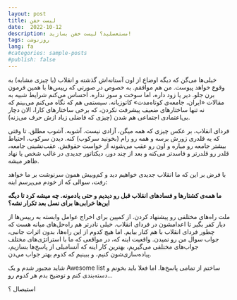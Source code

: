 ```yaml
---
layout: post
title: لیست خفن
date:  2022-10-12
description: مستعصلید؟ لیست خفن بسازید!
tags: روزنوشت
lang: fa
#categories: sample-posts
#publish: false
---
```


خیلی‌ها می‌گن که دیگه اوضاع از اون آستانه‌اش گذشته و انقلاب (یا چیزی مشابه) به وقوع خواهد پیوست. من هم موافقم. به خصوص در صورتی که رییس‌ها با همین فرمون برن جلو. دیر یا زود داره، اما سوخت و سوز نداره. احساس می‌کنم شرایط شبیه به مقالات «ایران، جامعه‌ی کوتاه‌مدت» کاتوزیانه. سیستمی هم که نگاه می‌کنم می‌بینم که نه تنها ساختارهای ضعیف پیشرفت نکردن، که برخی ساختارهای کارا، الان دچار بی‌اعتمادی اجتماعی هم شدن (چیزی که فاضلی زیاد ازش حرف می‌زنه). 

فردای انقلاب، بر عکس چیزی که همه میگن، آزادی نیست. آشوبه. آشوب مطلق. تا وقتی که یه قلدری زورش برسه و همه‌ رو رام (بخونید سرکوب) کنه. دیدن سرکوب، احتیاط بیشتر جامعه‌ رو میاره و اون رو عقب می‌شونه از خواست حقوقش. عقب‌نشینی جامعه، قلدر رو قلدرتر و فاسدتر می‌کنه و بعد از چند دور، دیکتاتور جدیدی در غالب شخص یا نهاد ظاهر میشه.

با فرض بر این که ما انقلاب جدیدی خواهیم دید و کم‌وبیش همون سرنوشت بر ما خواهد رفت، سوالی که از خودم می‌پرسم اینه:

**ما همه‌ی کشتارها و فسادهای انقلاب قبل رو دیدیم و حتی یادمونه. چه میشه کرد تا دیگه این‌ها خرابی‌ها برای نسل بعد تکرار نشه؟**


ملت راه‌های مختلفی رو پیشنهاد کردن. از کمپین برای اخراج عوامل وابسته به رییس‌ها از دیار کفر بگیر تا اعدامشون در فردای انقلاب. خیلی نادرتر هم راه‌حل‌های میانه هست که چطور فردای انقلاب با هم کنار بیایم. اما هیچ کدوم از این راه‌ها، بدون اثرات جانبی، جواب سوال من رو نمیدن. واقعیت اینه که، در مواقعی که ما با استراتژی‌های مختلف جواب‌های مختلفی می‌گیریم، بهترین کار اینه که آنسامبلی از پاسخ‌ها بسازیم، پیاده‌سازی‌شون کنیم، و ببینیم که کدوم بهتر جواب می‌دن.

شاید مجبور شدم و یک Awesome list ساختم از تمامی پاسخ‌ها. اما فعلا باید بخونم و دسته‌بندی کنم و توضیح بدم هر کدوم رو...

استیصال
؟
